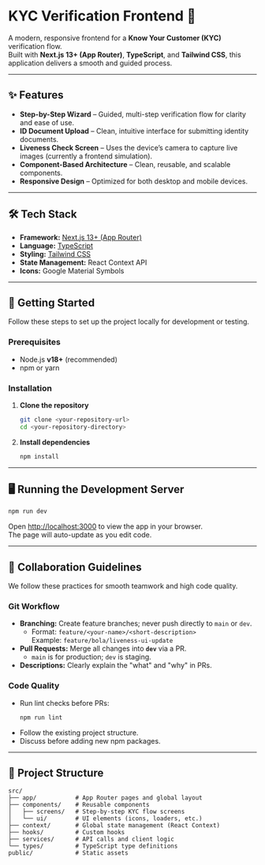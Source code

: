 # KYC Verification Frontend 🚀

A modern, responsive frontend for a **Know Your Customer (KYC)** verification flow.  
Built with **Next.js 13+ (App Router)**, **TypeScript**, and **Tailwind CSS**, this application delivers a smooth and guided process.

---

## ✨ Features

- **Step-by-Step Wizard** – Guided, multi-step verification flow for clarity and ease of use.
- **ID Document Upload** – Clean, intuitive interface for submitting identity documents.
- **Liveness Check Screen** – Uses the device’s camera to capture live images (currently a frontend simulation).
- **Component-Based Architecture** – Clean, reusable, and scalable components.
- **Responsive Design** – Optimized for both desktop and mobile devices.

---

## 🛠 Tech Stack

- **Framework:** [Next.js 13+ (App Router)](https://nextjs.org/docs/app)
- **Language:** [TypeScript](https://www.typescriptlang.org/)
- **Styling:** [Tailwind CSS](https://tailwindcss.com/)
- **State Management:** React Context API
- **Icons:** Google Material Symbols

---

## 🏁 Getting Started

Follow these steps to set up the project locally for development or testing.

### Prerequisites

- Node.js **v18+** (recommended)
- npm or yarn

### Installation

1. **Clone the repository**

   ```bash
   git clone <your-repository-url>
   cd <your-repository-directory>
   ```

2. **Install dependencies**
   ```bash
   npm install
   ```

---

## 🖥 Running the Development Server

```bash
npm run dev
```

Open [http://localhost:3000](http://localhost:3000) to view the app in your browser.  
The page will auto-update as you edit code.

---

## 🤝 Collaboration Guidelines

We follow these practices for smooth teamwork and high code quality.

### Git Workflow

- **Branching:** Create feature branches; never push directly to `main` or `dev`.
  - Format: `feature/<your-name>/<short-description>`  
    Example: `feature/bola/liveness-ui-update`
- **Pull Requests:** Merge all changes into **`dev`** via a PR.
  - `main` is for production; `dev` is staging.
- **Descriptions:** Clearly explain the "what" and "why" in PRs.

### Code Quality

- Run lint checks before PRs:
  ```bash
  npm run lint
  ```
- Follow the existing project structure.
- Discuss before adding new npm packages.

---

## 📂 Project Structure

```
src/
├── app/           # App Router pages and global layout
├── components/    # Reusable components
│   ├── screens/   # Step-by-step KYC flow screens
│   └── ui/        # UI elements (icons, loaders, etc.)
├── context/       # Global state management (React Context)
├── hooks/         # Custom hooks
├── services/      # API calls and client logic
└── types/         # TypeScript type definitions
public/            # Static assets
```
